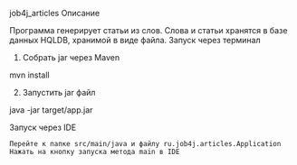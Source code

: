 job4j_articles
Описание

Программа генерирует статьи из слов. Слова и статьи хранятся в базе данных HQLDB, хранимой в виде файла.
Запуск через терминал

1. Собрать jar через Maven

mvn install

2. Запустить jar файл

java -jar target/app.jar

Запуск через IDE

    Перейте к папке src/main/java и файлу ru.job4j.articles.Application
    Нажать на кнопку запуска метода main в IDE
